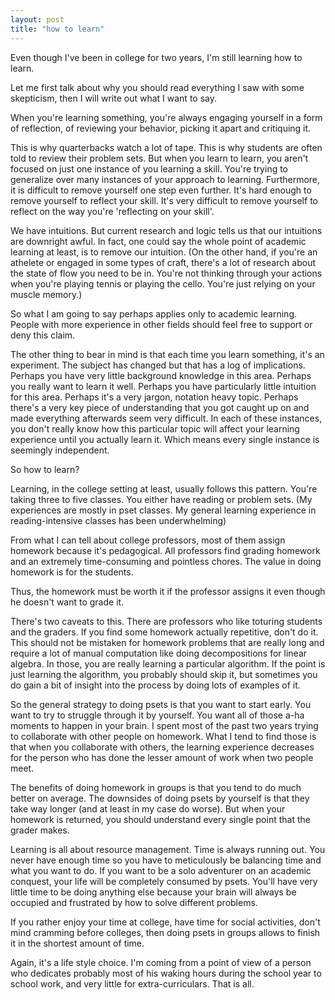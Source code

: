 ```yaml
---
layout: post
title: "how to learn"
---
```


Even though I've been in college for two years, I'm still learning how to learn.

Let me first talk about why you should read everything I saw with some skepticism, then I will write out what I want to say.

When you're learning something, you're always engaging yourself in a form of reflection, of reviewing your
behavior, picking it apart and critiquing it.

This is why quarterbacks watch a lot of tape. This is why students are often told to review their problem sets. But when you learn to learn, you aren't focused on just one instance of you learning a skill. You're trying to generalize over many instances of your approach to learning. Furthermore, it is difficult to remove yourself one step even further. It's hard enough to remove yourself to reflect your skill. It's very difficult to remove yourself to reflect on the way you're 'reflecting on your skill'.

We have intuitions. But current research and logic tells us that our intuitions are downright awful. In fact, one could say the whole point of academic learning at least, is to remove our intuition. (On the other hand, if you're an athelete or engaged in some types of craft, there's a lot of research about the state of flow you need to be in. You're not thinking through your actions when you're playing tennis or playing the cello. You're just relying on your muscle memory.)

So what I am going to say perhaps applies only to academic learning. People with more experience in other fields should feel free to support or deny this claim. 

The other thing to bear in mind is that each time you learn something, it's an experiment. The subject has changed but that has a log of implications. Perhaps you have very little background knowledge in this area. Perhaps you really want to learn it well. Perhaps you have particularly little intuition for this area. Perhaps it's a very jargon, notation heavy topic. Perhaps there's a very key piece of understanding that you got caught up on and made everything afterwards seem very difficult. In each of these instances, you don't really know how this particular topic will affect your learning experience until you actually learn it. Which means every single instance is seemingly independent.

So how to learn?

Learning, in the college setting at least, usually follows this pattern. You're taking three to five classes. You either have reading or problem sets. (My experiences are mostly in pset classes. My general learning experience in reading-intensive classes has been underwhelming)

From what I can tell about college professors, most of them assign homework because it's pedagogical. 
All professors find grading homework and an extremely time-consuming and pointless chores. The value in doing homework is for the students. 

Thus, the homework must be worth it if the professor assigns it even though he doesn't want to grade it.

There's two caveats to this. There are professors who like toturing students and the graders. If you find some homework actually repetitive, don't do it. This should not be mistaken for homework problems that are really long and require a lot of manual computation like doing decompositions for linear algebra. In those, you are really learning a particular algorithm. If the point is just learning the algorithm, you probably should skip it, but sometimes you do gain a bit of insight into the process by doing lots of examples of it.

So the general strategy to doing psets is that you want to start early. 
You want to try to struggle through it by yourself. You want all of those a-ha moments to happen in your brain. I spent most of the past two years trying to collaborate with other people on homework. What I tend to find those is that when you collaborate with others, the learning experience decreases for the person who has done the lesser amount of work when two people meet.

The benefits of doing homework in groups is that you tend to do much better on average. The downsides of doing psets by yourself is that they take way longer (and at least in my case do worse). But when your homework is returned, you should understand every single point that the grader makes.

Learning is all about resource management. Time is always running out. You never have enough time so you have to meticulously be balancing time and what you want to do.
If you want to be a solo adventurer on an academic conquest, your life will be completely consumed by psets.
You'll have very little time to be doing anything else because your brain will always be occupied and frustrated by how to solve different problems.

If you rather enjoy your time at college, have time for social activities, don't mind cramming before colleges, then doing psets in groups allows to finish it in the shortest amount of time.

Again, it's a life style choice. I'm coming from a point of view of a person who dedicates probably most of his waking hours during the school year to school work, and very little for extra-curriculars. That is all.

